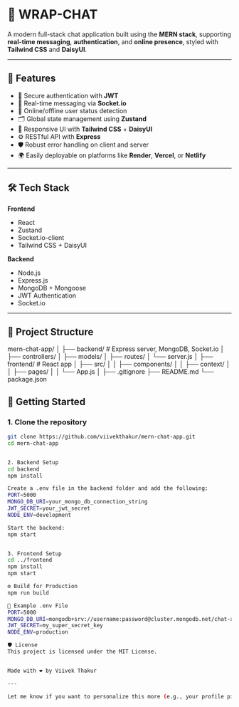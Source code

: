# 💬 WRAP-CHAT

A modern full-stack chat application built using the **MERN stack**, supporting **real-time messaging**, **authentication**, and **online presence**, styled with **Tailwind CSS** and **DaisyUI**.

---

## 🚀 Features

- 🔐 Secure authentication with **JWT**
- 💬 Real-time messaging via **Socket.io**
- 📡 Online/offline user status detection
- 🗂 Global state management using **Zustand**
- 🎨 Responsive UI with **Tailwind CSS** + **DaisyUI**
- ⚙️ RESTful API with **Express**
- 🛡 Robust error handling on client and server
- 🌍 Easily deployable on platforms like **Render**, **Vercel**, or **Netlify**

---

## 🛠 Tech Stack

**Frontend**  
- React  
- Zustand  
- Socket.io-client  
- Tailwind CSS + DaisyUI  

**Backend**  
- Node.js  
- Express.js  
- MongoDB + Mongoose  
- JWT Authentication  
- Socket.io  

---

## 📁 Project Structure

mern-chat-app/ │ ├── backend/ # Express server, MongoDB, Socket.io │ ├── controllers/ │ ├── models/ │ ├── routes/ │ └── server.js │ ├── frontend/ # React app │ ├── src/ │ │ ├── components/ │ │ ├── context/ │ │ ├── pages/ │ │ └── App.js │ ├── .gitignore ├── README.md └── package.json

## 🔧 Getting Started


### 1. Clone the repository

```bash
git clone https://github.com/viivekthakur/mern-chat-app.git
cd mern-chat-app


2. Backend Setup
cd backend
npm install

Create a .env file in the backend folder and add the following:
PORT=5000
MONGO_DB_URI=your_mongo_db_connection_string
JWT_SECRET=your_jwt_secret
NODE_ENV=development

Start the backend:
npm start


3. Frontend Setup
cd ../frontend
npm install
npm start

⚙️ Build for Production
npm run build

🧪 Example .env File
PORT=5000
MONGO_DB_URI=mongodb+srv://username:password@cluster.mongodb.net/chat-app
JWT_SECRET=my_super_secret_key
NODE_ENV=production

🛡 License
This project is licensed under the MIT License.


Made with ❤️ by Viivek Thakur

---

Let me know if you want to personalize this more (e.g., your profile picture, project link, deployment instructions, or a custom domain).
